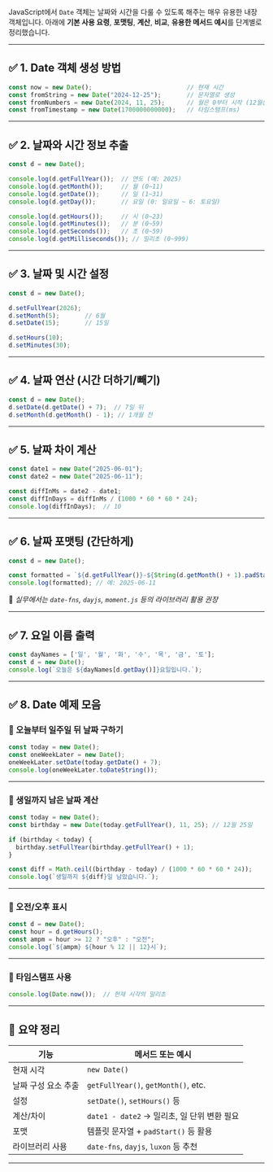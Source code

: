 JavaScript에서 `Date` 객체는 날짜와 시간을 다룰 수 있도록 해주는 매우 유용한 내장 객체입니다. 아래에 **기본 사용 요령**, **포맷팅**, **계산**, **비교**, **유용한 메서드 예시**를 단계별로 정리했습니다.

---

## ✅ 1. Date 객체 생성 방법

```javascript
const now = new Date();                          // 현재 시간
const fromString = new Date("2024-12-25");       // 문자열로 생성
const fromNumbers = new Date(2024, 11, 25);      // 월은 0부터 시작 (12월은 11)
const fromTimestamp = new Date(1700000000000);   // 타임스탬프(ms)
```

---

## ✅ 2. 날짜와 시간 정보 추출

```javascript
const d = new Date();

console.log(d.getFullYear());  // 연도 (예: 2025)
console.log(d.getMonth());     // 월 (0~11)
console.log(d.getDate());      // 일 (1~31)
console.log(d.getDay());       // 요일 (0: 일요일 ~ 6: 토요일)

console.log(d.getHours());     // 시 (0~23)
console.log(d.getMinutes());   // 분 (0~59)
console.log(d.getSeconds());   // 초 (0~59)
console.log(d.getMilliseconds()); // 밀리초 (0~999)
```

---

## ✅ 3. 날짜 및 시간 설정

```javascript
const d = new Date();

d.setFullYear(2026);
d.setMonth(5);       // 6월
d.setDate(15);       // 15일

d.setHours(10);
d.setMinutes(30);
```

---

## ✅ 4. 날짜 연산 (시간 더하기/빼기)

```javascript
const d = new Date();
d.setDate(d.getDate() + 7);  // 7일 뒤
d.setMonth(d.getMonth() - 1); // 1개월 전
```

---

## ✅ 5. 날짜 차이 계산

```javascript
const date1 = new Date("2025-06-01");
const date2 = new Date("2025-06-11");

const diffInMs = date2 - date1;
const diffInDays = diffInMs / (1000 * 60 * 60 * 24);
console.log(diffInDays);  // 10
```

---

## ✅ 6. 날짜 포맷팅 (간단하게)

```javascript
const d = new Date();

const formatted = `${d.getFullYear()}-${String(d.getMonth() + 1).padStart(2, "0")}-${String(d.getDate()).padStart(2, "0")}`;
console.log(formatted); // 예: 2025-06-11
```

📌 *실무에서는 `date-fns`, `dayjs`, `moment.js` 등의 라이브러리 활용 권장*

---

## ✅ 7. 요일 이름 출력

```javascript
const dayNames = ['일', '월', '화', '수', '목', '금', '토'];
const d = new Date();
console.log(`오늘은 ${dayNames[d.getDay()]}요일입니다.`);
```

---

## ✅ 8. Date 예제 모음

### 🎯 오늘부터 일주일 뒤 날짜 구하기

```javascript
const today = new Date();
const oneWeekLater = new Date();
oneWeekLater.setDate(today.getDate() + 7);
console.log(oneWeekLater.toDateString());
```

---

### 🎯 생일까지 남은 날짜 계산

```javascript
const today = new Date();
const birthday = new Date(today.getFullYear(), 11, 25); // 12월 25일

if (birthday < today) {
  birthday.setFullYear(birthday.getFullYear() + 1);
}

const diff = Math.ceil((birthday - today) / (1000 * 60 * 60 * 24));
console.log(`생일까지 ${diff}일 남았습니다.`);
```

---

### 🎯 오전/오후 표시

```javascript
const d = new Date();
const hour = d.getHours();
const ampm = hour >= 12 ? "오후" : "오전";
console.log(`${ampm} ${hour % 12 || 12}시`);
```

---

### 🎯 타임스탬프 사용

```javascript
console.log(Date.now());  // 현재 시각의 밀리초
```

---

## 📌 요약 정리

| 기능          | 메서드 또는 예시                           |
| ----------- | ----------------------------------- |
| 현재 시각       | `new Date()`                        |
| 날짜 구성 요소 추출 | `getFullYear()`, `getMonth()`, etc. |
| 설정          | `setDate()`, `setHours()` 등         |
| 계산/차이       | `date1 - date2` → 밀리초, 일 단위 변환 필요   |
| 포맷          | 템플릿 문자열 + `padStart()` 등 활용         |
| 라이브러리 사용    | `date-fns`, `dayjs`, `luxon` 등 추천   |

---
